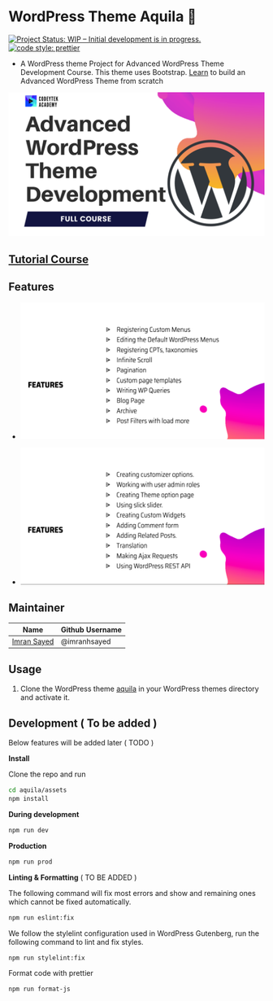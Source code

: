 # WordPress Theme Aquila 🎨
[![Project Status: WIP – Initial development is in progress.](https://www.repostatus.org/badges/latest/wip.svg)](https://www.repostatus.org/#wip) [![code style: prettier](https://img.shields.io/badge/code_style-prettier-ff69b4.svg?style=flat-square)](https://github.com/prettier/prettier)

* A WordPress theme Project for Advanced WordPress Theme Development Course.
This theme uses Bootstrap. [Learn](https://www.youtube.com/watch?v=lNtw4yxEydM&list=PLD8nQCAhR3tT3ehpyOpoYeUj3KHDEVK9h&index=2&t=0s) to build an Advanced WordPress Theme from scratch

![](demo/banner.png)

## [Tutorial Course](https://codeytek.com/course/advanced-wordpress-theme-development-course/)

## Features

- ![](demo/features-one.png)

- ![](demo/features-two.png)

## Maintainer

| Name                                                   | Github Username |
|--------------------------------------------------------|-----------------|
| [Imran Sayed](mailto:codeytek.academy@gmail.com)       |  @imranhsayed   |

## Usage

1. Clone the WordPress theme [aquila](https://github.com/imranhsayed/aquila) in your WordPress
themes directory and activate it.

## Development ( To be added )

Below features will be added later ( TODO )

**Install**

Clone the repo and run

```bash
cd aquila/assets
npm install
```

**During development**

```bash
npm run dev
```

**Production**

```bash
npm run prod
```

**Linting & Formatting** ( TO BE ADDED )

The following command will fix most errors and show and remaining ones which cannot be fixed automatically.

```bash
npm run eslint:fix
```

We follow the stylelint configuration used in WordPress Gutenberg, run the following command to lint and fix styles.

```bash
npm run stylelint:fix
```

Format code with prettier

```bash
npm run format-js
```
